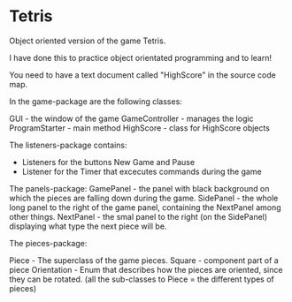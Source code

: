 # Tetris

Object oriented version of the game Tetris. 

I have done this to practice object orientated programming and to learn!


You need to have a text document called "HighScore" in the source code map.

In the game-package are the following classes:

GUI -             the window of the game
GameController -  manages the logic
ProgramStarter -  main method
HighScore -       class for HighScore objects

The listeners-package contains:
 * Listeners for the buttons New Game and Pause
 * Listener for the Timer that excecutes commands during the game
 
 The panels-package:
 GamePanel -     the panel with black background on which the pieces are falling down during the game.
 SidePanel -     the whole long panel to the right of the game panel, containing the NextPanel among other things.
 NextPanel -     the smal panel to the right (on the SidePanel) displaying what type the next piece will be.
 
 
 The pieces-package:
 
 Piece -        The superclass of the game pieces.
 Square -       component part of a piece
 Orientation -  Enum that describes how the pieces are oriented, since they can be rotated.
 (all the sub-classes to Piece = the different types of pieces)



